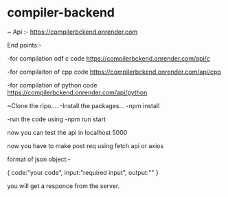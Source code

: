 ﻿# compiler-backend

~ Api :- https://compilerbckend.onrender.com

End points:- 

-for compilation odf c code
https://compilerbckend.onrender.com/api/c

-for compilaiton of cpp code
https://compilerbckend.onrender.com/api/cpp

-for compilation of python code
https://compilerbckend.onrender.com/api/python


~Clone the ripo....
-Install the packages...
-npm install

-run the code using
-npm run start

now you can test the api in localhost 5000

now you have to make post req using fetch api or axios

format of json object:-

{
    code:"your code",
    input:"required input",
    output:""
}

you will get a responce from the server.

